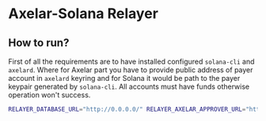 # Axelar-Solana Relayer

## How to run?

First of all the requirements are to have installed configured `solana-cli` and `axelard`. Where for Axelar part you have to provide public address of payer account in `axelard` keyring and for Solana it would be path to the payer keypair generated by `solana-cli`. All accounts must have funds otherwise operation won't success.

```bash
RELAYER_DATABASE_URL="http://0.0.0.0/" RELAYER_AXELAR_APPROVER_URL="http://0.0.0.1/" RELAYER_SOLANA_INCLUDER_RPC="http://0.0.0.2/" RELAYER_SOLANA_INCLUDER_KEYPAIR="4LtTrPkUC3a5ePjWrRvDqP6KgY7CTp6wvuoLsKkfs46DToVwUhwt4saWKr7VZekfhiXANLSeHgDCgUzWrsYdsYGf" RELAYER_SENTINEL_GATEWAY_ADDRESS="4hz16cS4d82cPKzvaQNzMCadyKSqzZR8bqzw8FfzYH8a" RELAYER_SENTINEL_RPC="http://0.0.0.4/" RELAYER_VERIFIER_RPC="http://0.0.0.5" cargo run --release
```